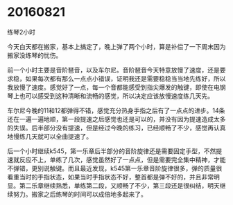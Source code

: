 # 20160821

练琴2小时

今天白天都在搬家，基本上搞定了，晚上弹了两个小时，算是补偿了一下周末因为搬家没练琴的忧伤。

前一个小时主要是音阶琶音，以及车尔尼。音阶琶音今天特意放慢了速度，还是要求稳，如果每次都有那么一点点小错误，证明我还是需要稳稳当当地先练好，所以我放慢了速度。感觉好了一点，每一个音都能感受到指尖爆发的触键，即使在电钢琴上也可以感受到这种清晰和流畅的感觉，所以决定应该放慢速度练几天先。

车尔尼今晚的11和12都弹得不错，感觉充分热身手指之后有了一点点的进步。14条还在一遍一遍地顺，第一段提速之后感觉也还是可以的，并没有因为提速造成太多的失误。后半部分没有提速，但是经过今晚的练习，已经顺畅了不少，感觉再认真地慢练几天就可以全曲提速了。

后一个小时继续k545，第一乐章后半部分的音阶旋律还是需要固定手型，不然提速就反应不上，单练了几次，感觉虽然好了一点点，但是需要完全集中精神，才能不弹错，更别说触键。而且最近发现，k545第一乐章音阶旋律很多，弹的质量很看重当时的手指状态，如果当时手指状态不好，整首都是弹不好的，并且非常明显。第二乐章继续熟悉，单练第二段，又顺畅了不少，第三段还是很纠结，明天继续努力。搬家之后练琴的时间可以成倍地多起来了。
